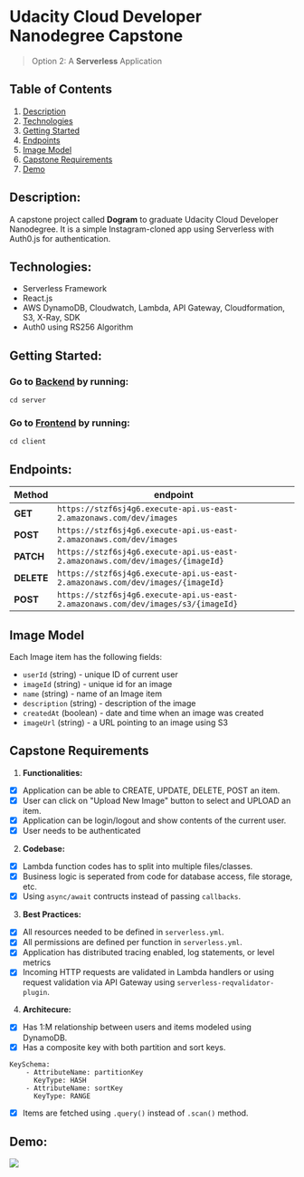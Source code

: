 # Udacity Cloud Developer Nanodegree Capstone

> Option 2:  A **Serverless** Application

## Table of Contents
1. [Description](#description)
2. [Technologies](#technologies)
3. [Getting Started](#getting-started)
4. [Endpoints](#endpoints)
5. [Image Model](#image-model)
6. [Capstone Requirements](#capstone-requirements)
7. [Demo](#demo)

## Description:
A capstone project called **Dogram** to graduate Udacity Cloud Developer Nanodegree. It is a simple Instagram-cloned app using Serverless with Auth0.js for authentication. 

## Technologies: 
- Serverless Framework
- React.js
- AWS DynamoDB, Cloudwatch, Lambda, API Gateway, Cloudformation, S3, X-Ray, SDK
- Auth0 using RS256 Algorithm

## Getting Started:
### Go to [Backend](server) by running: 
```cd server```
### Go to [Frontend](client) by running:
```cd client```

## Endpoints: 
| **Method** | **endpoint** |
| ---------- | ------------ |
| **GET**    | `https://stzf6sj4g6.execute-api.us-east-2.amazonaws.com/dev/images`|
| **POST**   | `https://stzf6sj4g6.execute-api.us-east-2.amazonaws.com/dev/images`|
| **PATCH**  | `https://stzf6sj4g6.execute-api.us-east-2.amazonaws.com/dev/images/{imageId}`|
| **DELETE** | `https://stzf6sj4g6.execute-api.us-east-2.amazonaws.com/dev/images/{imageId}`|
| **POST**   | `https://stzf6sj4g6.execute-api.us-east-2.amazonaws.com/dev/images/s3/{imageId}`|

## Image Model
Each Image item has the following fields: 

* `userId` (string) - unique ID of current user
* `imageId` (string) - unique id for an image
* `name` (string) - name of an Image item
* `description` (string) - description of the image
* `createdAt` (boolean) - date and time when an image was created
* `imageUrl` (string) - a URL pointing to an image using S3

## Capstone Requirements
1. **Functionalities:** 
- [x] Application can be able to CREATE, UPDATE, DELETE, POST an item.
- [x] User can click on "Upload New Image" button to select and UPLOAD an item. 
- [x] Application can be login/logout and show contents of the current user. 
- [x] User needs to be authenticated
2. **Codebase:** 
- [x] Lambda function codes has to split into multiple files/classes. 
- [x] Business logic is seperated from code for database access, file storage, etc. 
- [x] Using `async/await` contructs instead of passing `callbacks`. 
3. **Best Practices:**
- [x] All resources needed to be defined in `serverless.yml`. 
- [x] All permissions are defined per function in `serverless.yml`.
- [x] Application has distributed tracing enabled, log statements, or level metrics
- [x] Incoming HTTP requests are validated in Lambda handlers or using request validation via API Gateway using `serverless-reqvalidator-plugin`. 
4. **Architecure:** 
- [x] Has 1:M relationship between users and items modeled using DynamoDB. 
- [x] Has a composite key with both partition and sort keys. 
```
KeySchema: 
    - AttributeName: partitionKey
      KeyType: HASH
    - AttributeName: sortKey
      KeyType: RANGE
```
- [x] Items are fetched using `.query()` instead of `.scan()` method. 

## Demo: 
![](demo/demo.gif)